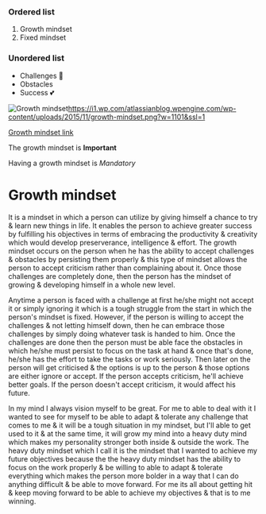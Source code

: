 ### Ordered list
1. Growth mindset
2. Fixed mindset

### Unordered list
- Challenges :brain:
- Obstacles
- Success 💕


![Growth mindset](https://i1.wp.com/atlassianblog.wpengine.com/wp-content/uploads/2015/11/growth-mindset.png?w=1101&ssl=1)https://i1.wp.com/atlassianblog.wpengine.com/wp-content/uploads/2015/11/growth-mindset.png?w=1101&ssl=1

[Growth mindset link](https://www.atlassian.com/blog/inside-atlassian/growth-mindset)

The growth mindset is **Important**

Having a growth mindset is *Mandatory*

# Growth mindset

It is a mindset in which a person can utilize by giving himself a chance to try & learn new things in life. It enables the person to achieve greater success by fulfilling his objectives in terms of embracing the productivity & creativity which would develop preserverance, intelligence & effort. The growth mindset occurs on the person when he has the ability to accept challenges & obstacles by persisting them properly & this type of mindset allows the person to accept criticism rather than complaining about it. Once those challenges are completely done, then the person has the mindset of growing & developing himself in a whole new level.

Anytime a person is faced with a challenge at first he/she might not accept it or simply ignoring it which is a tough struggle from the start in which the person's mindset is fixed. However, if the person is willing to accept the challenges & not letting himself down, then he can embrace those challenges by simply doing whatever task is handed to him. Once the challenges are done then the person must be able face the obstacles in which he/she must persist to focus on the task at hand & once that's done, he/she has the effort to take the tasks or work seriously. Then later on the person will get criticised & the options is up to the person & those options are either ignore or accept. If the person accepts criticism, he'll achieve better goals. If the person doesn't accept criticism, it would affect his future.

In my mind I always vision myself to be great. For me to able to deal with it I wanted to see for myself to be able to adapt & tolerate any challenge that comes to me & it will be a tough situation in my mindset, but I'll able to get used to it & at the same time, it will grow my mind into a heavy duty mind which makes my personality stronger both inside & outside the work. The heavy duty mindset which I call it is the mindset that I wanted to achieve my future objectives because the the heavy duty mindset has the ability to focus on the work properly & be willing to able to adapt & tolerate everything which makes the person more bolder in a way that I can do anything difficult & be able to move forward. For me its all about getting hit & keep moving forward to be able to achieve my objectives & that is to me winning.
